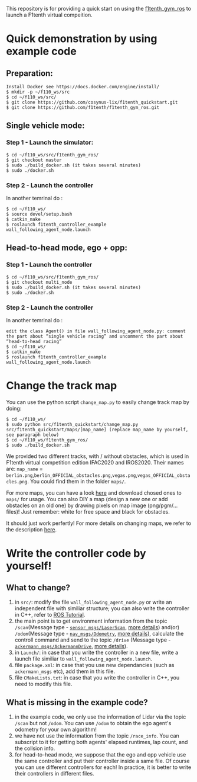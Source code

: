 This repository is for providing a quick start on using the [f1tenth_gym_ros](https://github.com/f1tenth/f1tenth_gym_ros) to launch a F1tenth virtual compeition.

# Quick demonstration by using example code
## Preparation:
```
Install Docker see https://docs.docker.com/engine/install/
$ mkdir -p ~/f110_ws/src
$ cd ~/f110_ws/src/
$ git clone https://github.com/cosynus-lix/f1tenth_quickstart.git
$ git clone https://github.com/f1tenth/f1tenth_gym_ros.git
```

## Single vehicle mode:
### Step 1 - Launch the simulator:
```
$ cd ~/f110_ws/src/f1tenth_gym_ros/
$ git checkout master
$ sudo ./build_docker.sh (it takes several minutes)
$ sudo ./docker.sh
```
### Step 2 - Launch the controller
In another temrinal do :
```
$ cd ~/f110_ws/
$ source devel/setup.bash
$ catkin_make
$ roslaunch f1tenth_controller_example wall_following_agent_node.launch
```

## Head-to-head mode, ego + opp:
### Step 1 - Launch the controller
```
$ cd ~/f110_ws/src/f1tenth_gym_ros/
$ git checkout multi_node
$ sudo ./build_docker.sh (it takes several minutes)
$ sudo ./docker.sh
```

### Step 2 - Launch the controller
In another temrinal do :
```
edit the class Agent() in file wall_following_agent_node.py: comment the part about “single vehicle racing” and uncomment the part about “head-to-head racing”
$ cd ~/f110_ws/
$ catkin_make
$ roslaunch f1tenth_controller_example wall_following_agent_node.launch
```

# Change the track map
You can use the python script `change_map.py` to easily change track map by doing:
```
$ cd ~/f110_ws/
$ sudo python src/f1tenth_quickstart/change_map.py src/f1tenth_quickstart/maps/[map_name] (replace map_name by yourself, see paragraph below)
$ cd ~/f110_ws/f1tenth_gym_ros/
$ sudo ./build_docker.sh
```
We provided two different tracks, with / without obstacles, which is used in F1tenth virtual competition edition IFAC2020 and IROS2020. Their names are: `map_name` = `berlin.png`,`berlin_OFFICIAL_obstacles.png`,`vegas.png`,`vegas_OFFICIAL_obstacles.png`. You could find them in the folder `maps/`.

For more maps, you can have a look [here](https://github.com/f1tenth/f1tenth_simulator/tree/master/maps) and download chosed ones to `maps/` for usage. You can also DIY a map (design a new one or add obstacles on an old one) by drawing pixels on map image (png/pgm/... files)! Just remember: white for free space and black for obstacles.

It should just work perfertly! For more details on changing maps, we refer to the description [here](https://github.com/f1tenth/f1tenth_gym_ros#changing-maps).


# Write the controller code by yourself!
## What to change?
1. in `src/`: modify the file `wall_following_agent_node.py` or write an independent file with similiar structure; you can also write the controller in C++, refer to [ROS Tutorial](http://wiki.ros.org/ROS/Tutorials).
2. the main point is to get environment information from the topic `/scan`(Message type - [`sensor_msgs/LaserScan`](http://docs.ros.org/en/api/sensor_msgs/html/msg/LaserScan.html), [more details](http://wiki.ros.org/laser_pipeline/Tutorials/IntroductionToWorkingWithLaserScannerData)) and(or) `/odom`(Message type - [`nav_msgs/Odometry`](http://docs.ros.org/en/api/nav_msgs/html/msg/Odometry.html), [more details](http://wiki.ros.org/navigation/Tutorials/RobotSetup/Odom)), calculate the controll command and send to the topic `/drive` (Message type - [`ackermann_msgs/AckermannDrive`](http://docs.ros.org/en/api/ackermann_msgs/html/msg/AckermannDrive.html), [more details](http://wiki.ros.org/Ackermann%20Group)).
2. in `Launch/`: in case that you write the controller in a new file, write a launch file similiar to `wall_following_agent_node.launch`.
3. file `package.xml`: in case that you use new dependancies (such as `ackermann_msgs` etc), add them in this file.
4. file `CMakeLists.txt`: in case that you write the controller in C++, you need to modify this file.

## What is missing in the example code?
1. in the example code, we only use the information of Lidar via the topic `/scan` but not `/odom`. You can use `/odom` to obtain the ego agent's odometry for your own algorithm!
2. we have not use the information from the topic `/race_info`. You can subscript to it for getting both agents' elapsed runtimes, lap count, and the collsion info.
3. for head-to-head mode, we suppose that the ego and opp vehicle use the same controller and put their controller inside a same file. Of course you can use different controllers for each! In practice, it is better to write their controllers in different files.
